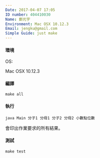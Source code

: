 ```yaml
---
Date: 2017-04-07 17:05
ID number: 404410030
Name: 鄭光宇
Environment: Mac OSX 10.12.3
Email: jengku@gmail.com
Simple Guide: just make
---
```

#### 環境
OS:

Mac OSX 10.12.3

#### 編譯

`make all`

#### 執行

`java Main 分子1 分母1 分子2 分母2 小數點位數`

會印出作業要求的所有結果。

#### 測試

`make test` 

